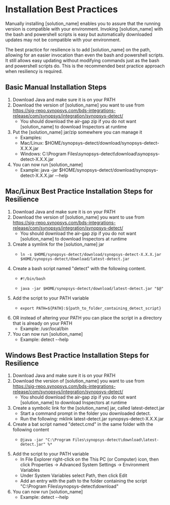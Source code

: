 # Installation Best Practices

Manually installing [solution_name] enables you to assure that the running version is compatible with your environment. Invoking [solution_name] with the bash and powershell scripts is easy but automatically downloaded updates may not be compatible with your environment.  

The best practice for resilience is to add [solution_name] on the path, allowing for an easier invocation than even the bash and powershell scripts. It still allows easy updating without modifying commands just as the bash and powershell scripts do. This is the recommended best practice approach when resiliency is required.  

## Basic Manual Installation Steps

1. Download Java and make sure it is on your PATH
2. Download the version of [solution_name] you want to use from https://sig-repo.synopsys.com/bds-integrations-release/com/synopsys/integration/synopsys-detect/
    * You should download the air-gap zip if you do not want [solution_name] to download Inspectors at runtime
3. Put the [solution_name] jar/zip somewhere you can manage it
    * Examples: 
    *    Mac/Linux: 	$HOME/synopsys-detect/download/synopsys-detect-X.X.X.jar
    *    Windows:	   C:\Program Files\synopsys-detect\download\synopsys-detect-X.X.X.jar
4. You can now run [solution_name]
    * Example: java -jar $HOME/synopsys-detect/download/synopsys-detect-X.X.X.jar --help

## Mac/Linux Best Practice Installation Steps for Resilience  

1. Download Java and make sure it is on your PATH
2. Download the version of [solution_name] you want to use from https://sig-repo.synopsys.com/bds-integrations-release/com/synopsys/integration/synopsys-detect/
   * You should download the air-gap zip if you do not want [solution_name] to download Inspectors at runtime
3. Create a symlink for the [solution_name] jar
   *     ln -s $HOME/synopsys-detect/download/synopsys-detect-X.X.X.jar $HOME/synopsys-detect/download/latest-detect.jar
4. Create a bash script named "detect" with the following content.
   *     #!/bin/bash
   *     java -jar $HOME/synopsys-detect/download/latest-detect.jar "$@"
5. Add the script to your PATH variable
   *     export PATH=${PATH}:${path_to_folder_containing_detect_script}
6. OR instead of altering your PATH you can place the script in a directory that is already on your PATH
   * Example: /usr/local/bin
7. You can now run [solution_name]
   * Example: detect --help

## Windows Best Practice Installation Steps for Resilience 

1. Download Java and make sure it is on your PATH
2. Download the version of [solution_name] you want to use from https://sig-repo.synopsys.com/bds-integrations-release/com/synopsys/integration/synopsys-detect/
   * You should download the air-gap zip if you do not want [solution_name] to download Inspectors at runtime
3. Create a symbolic link for the [solution_name] jar, called latest-detect.jar
   * Start a command prompt in the folder you downloaded detect.
   * Run the following: mklink latest-detect.jar synopsys-detect-X.X.X.jar
4. Create a bat script named "detect.cmd" in the same folder with the following content
   *     @java -jar "C:\Program Files\synopsys-detect\download\latest-detect.jar" %*
5. Add the script to your PATH variable
   * In File Explorer right-click on the This PC (or Computer) icon, then click Properties -> Advanced System Settings -> Environment Variables
   * Under System Variables select Path, then click Edit
   * Add an entry with the path to the folder containing the script "C:\Program Files\synopsys-detect\download\"
7. You can now run [solution_name]
   * Example: detect --help
